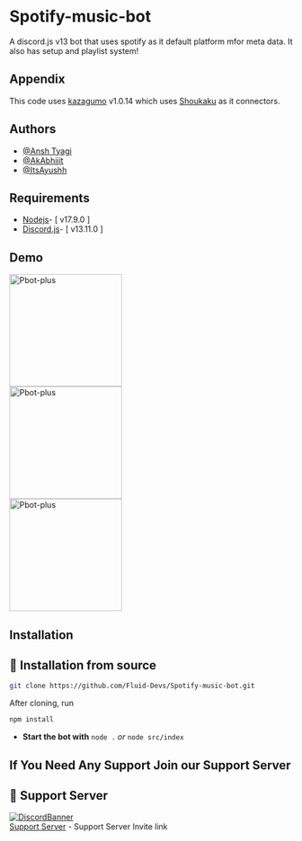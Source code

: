 
# Spotify-music-bot

A discord.js v13 bot that uses spotify as it default platform mfor meta data.
It also has setup and playlist system!




## Appendix

This code uses [kazagumo](https://github.com/Takiyo0/kazagumo) v1.0.14 which uses [Shoukaku](https://github.com/Deivu/Shoukaku) as it connectors.


## Authors

- [@Ansh Tyagi](https://www.github.com/octokatherine)
- [@AkAbhijit](https://github.com/AkAbhijit)
- [@ItsAyushh](https://github.com/ItsAyushh)

##  Requirements

* [Nodejs](https://nodejs.org/en/](https://nodejs.org/dist/v17.9.0/node-v17.9.0-x64.msi))- [ v17.9.0 ]
* [Discord.js](https://github.com/discordjs/discord.js/)- [ v13.11.0 ]


## Demo

<img src="https://cdn.discordapp.com/attachments/1010015550786777189/1027805914243280956/unknown.png" alt="Pbot-plus" width="200" height="200">
<br />
<img src="https://cdn.discordapp.com/attachments/1010015550786777189/1027806460954034256/unknown.png" alt="Pbot-plus" width="200" height="200">
<br />
<img src="https://cdn.discordapp.com/attachments/1010015550786777189/1027807048966090772/unknown.png" alt="Pbot-plus" width="200" height="200">



## Installation
## 🚀 Installation from source

```bash
git clone https://github.com/Fluid-Devs/Spotify-music-bot.git
```

After cloning, run

```bash
npm install
```

- **Start the bot with** `node .` *or* `node src/index`

## If You Need Any Support Join our Support Server
## 💌 Support Server
[![DiscordBanner](https://invidget.switchblade.xyz/hDXxeyrDQB)](https://discord.gg/hDXxeyrDQB)<br />
[Support Server](https://discord.gg/hDXxeyrDQB) - Support Server Invite link

